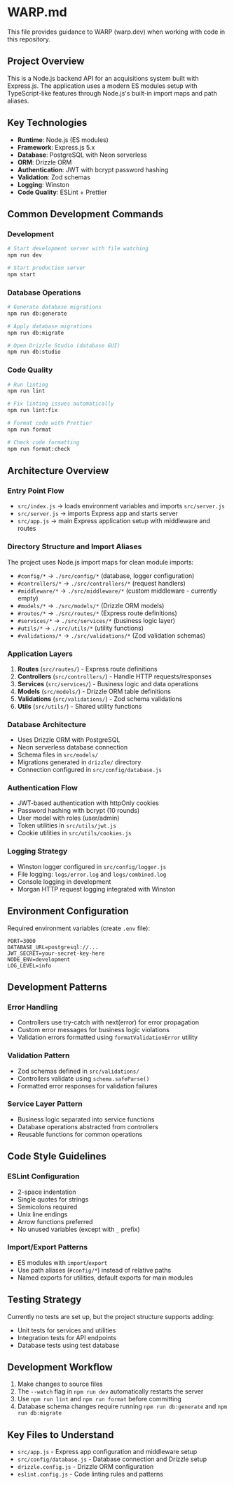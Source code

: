 # WARP.md

This file provides guidance to WARP (warp.dev) when working with code in this repository.

## Project Overview

This is a Node.js backend API for an acquisitions system built with Express.js. The application uses a modern ES modules setup with TypeScript-like features through Node.js's built-in import maps and path aliases.

## Key Technologies

- **Runtime**: Node.js (ES modules)
- **Framework**: Express.js 5.x
- **Database**: PostgreSQL with Neon serverless
- **ORM**: Drizzle ORM
- **Authentication**: JWT with bcrypt password hashing
- **Validation**: Zod schemas
- **Logging**: Winston
- **Code Quality**: ESLint + Prettier

## Common Development Commands

### Development

```bash
# Start development server with file watching
npm run dev

# Start production server
npm start
```

### Database Operations

```bash
# Generate database migrations
npm run db:generate

# Apply database migrations
npm run db:migrate

# Open Drizzle Studio (database GUI)
npm run db:studio
```

### Code Quality

```bash
# Run linting
npm run lint

# Fix linting issues automatically
npm run lint:fix

# Format code with Prettier
npm run format

# Check code formatting
npm run format:check
```

## Architecture Overview

### Entry Point Flow

- `src/index.js` → loads environment variables and imports `src/server.js`
- `src/server.js` → imports Express app and starts server
- `src/app.js` → main Express application setup with middleware and routes

### Directory Structure and Import Aliases

The project uses Node.js import maps for clean module imports:

- `#config/*` → `./src/config/*` (database, logger configuration)
- `#controllers/*` → `./src/controllers/*` (request handlers)
- `#middleware/*` → `./src/middleware/*` (custom middleware - currently empty)
- `#models/*` → `./src/models/*` (Drizzle ORM models)
- `#routes/*` → `./src/routes/*` (Express route definitions)
- `#services/*` → `./src/services/*` (business logic layer)
- `#utils/*` → `./src/utils/*` (utility functions)
- `#validations/*` → `./src/validations/*` (Zod validation schemas)

### Application Layers

1. **Routes** (`src/routes/`) - Express route definitions
2. **Controllers** (`src/controllers/`) - Handle HTTP requests/responses
3. **Services** (`src/services/`) - Business logic and data operations
4. **Models** (`src/models/`) - Drizzle ORM table definitions
5. **Validations** (`src/validations/`) - Zod schema validations
6. **Utils** (`src/utils/`) - Shared utility functions

### Database Architecture

- Uses Drizzle ORM with PostgreSQL
- Neon serverless database connection
- Schema files in `src/models/`
- Migrations generated in `drizzle/` directory
- Connection configured in `src/config/database.js`

### Authentication Flow

- JWT-based authentication with httpOnly cookies
- Password hashing with bcrypt (10 rounds)
- User model with roles (user/admin)
- Token utilities in `src/utils/jwt.js`
- Cookie utilities in `src/utils/cookies.js`

### Logging Strategy

- Winston logger configured in `src/config/logger.js`
- File logging: `logs/error.log` and `logs/combined.log`
- Console logging in development
- Morgan HTTP request logging integrated with Winston

## Environment Configuration

Required environment variables (create `.env` file):

```env
PORT=3000
DATABASE_URL=postgresql://...
JWT_SECRET=your-secret-key-here
NODE_ENV=development
LOG_LEVEL=info
```

## Development Patterns

### Error Handling

- Controllers use try-catch with next(error) for error propagation
- Custom error messages for business logic violations
- Validation errors formatted using `formatValidationError` utility

### Validation Pattern

- Zod schemas defined in `src/validations/`
- Controllers validate using `schema.safeParse()`
- Formatted error responses for validation failures

### Service Layer Pattern

- Business logic separated into service functions
- Database operations abstracted from controllers
- Reusable functions for common operations

## Code Style Guidelines

### ESLint Configuration

- 2-space indentation
- Single quotes for strings
- Semicolons required
- Unix line endings
- Arrow functions preferred
- No unused variables (except with `_` prefix)

### Import/Export Patterns

- ES modules with `import`/`export`
- Use path aliases (`#config/*`) instead of relative paths
- Named exports for utilities, default exports for main modules

## Testing Strategy

Currently no tests are set up, but the project structure supports adding:

- Unit tests for services and utilities
- Integration tests for API endpoints
- Database tests using test database

## Development Workflow

1. Make changes to source files
2. The `--watch` flag in `npm run dev` automatically restarts the server
3. Use `npm run lint` and `npm run format` before committing
4. Database schema changes require running `npm run db:generate` and `npm run db:migrate`

## Key Files to Understand

- `src/app.js` - Express app configuration and middleware setup
- `src/config/database.js` - Database connection and Drizzle setup
- `drizzle.config.js` - Drizzle ORM configuration
- `eslint.config.js` - Code linting rules and patterns
